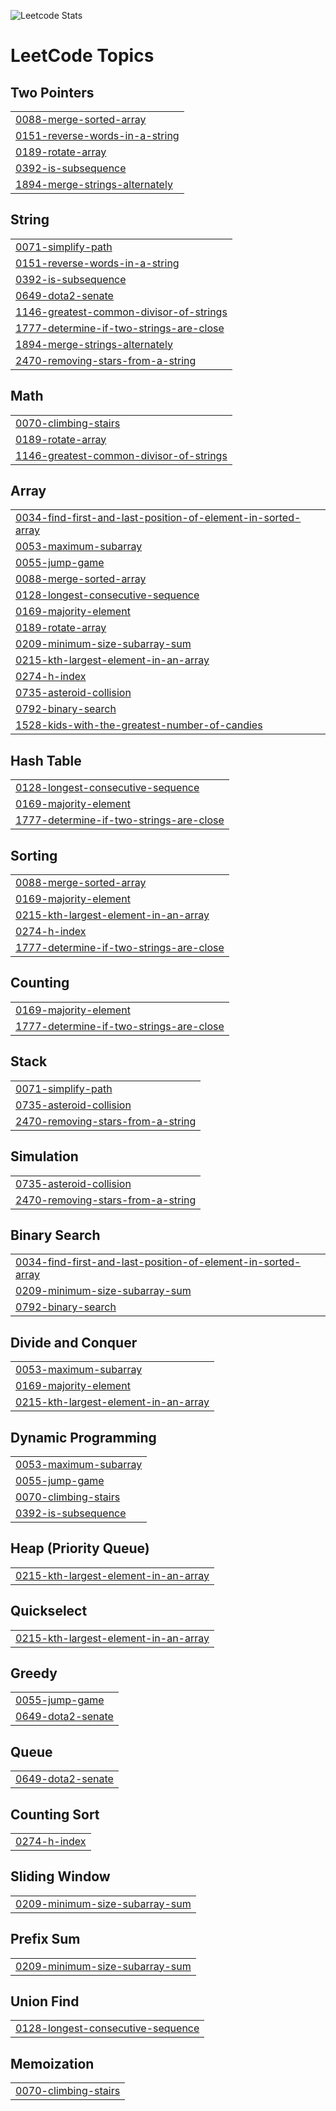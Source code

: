 ![Leetcode Stats](https://leetcard.jacoblin.cool/gw777seong?ext=activity)

<!---LeetCode Topics Start-->
# LeetCode Topics
## Two Pointers
|  |
| ------- |
| [0088-merge-sorted-array](https://github.com/gyuwseong/leet-code/tree/master/0088-merge-sorted-array) |
| [0151-reverse-words-in-a-string](https://github.com/gyuwseong/leet-code/tree/master/0151-reverse-words-in-a-string) |
| [0189-rotate-array](https://github.com/gyuwseong/leet-code/tree/master/0189-rotate-array) |
| [0392-is-subsequence](https://github.com/gyuwseong/leet-code/tree/master/0392-is-subsequence) |
| [1894-merge-strings-alternately](https://github.com/gyuwseong/leet-code/tree/master/1894-merge-strings-alternately) |
## String
|  |
| ------- |
| [0071-simplify-path](https://github.com/gyuwseong/leet-code/tree/master/0071-simplify-path) |
| [0151-reverse-words-in-a-string](https://github.com/gyuwseong/leet-code/tree/master/0151-reverse-words-in-a-string) |
| [0392-is-subsequence](https://github.com/gyuwseong/leet-code/tree/master/0392-is-subsequence) |
| [0649-dota2-senate](https://github.com/gyuwseong/leet-code/tree/master/0649-dota2-senate) |
| [1146-greatest-common-divisor-of-strings](https://github.com/gyuwseong/leet-code/tree/master/1146-greatest-common-divisor-of-strings) |
| [1777-determine-if-two-strings-are-close](https://github.com/gyuwseong/leet-code/tree/master/1777-determine-if-two-strings-are-close) |
| [1894-merge-strings-alternately](https://github.com/gyuwseong/leet-code/tree/master/1894-merge-strings-alternately) |
| [2470-removing-stars-from-a-string](https://github.com/gyuwseong/leet-code/tree/master/2470-removing-stars-from-a-string) |
## Math
|  |
| ------- |
| [0070-climbing-stairs](https://github.com/gyuwseong/leet-code/tree/master/0070-climbing-stairs) |
| [0189-rotate-array](https://github.com/gyuwseong/leet-code/tree/master/0189-rotate-array) |
| [1146-greatest-common-divisor-of-strings](https://github.com/gyuwseong/leet-code/tree/master/1146-greatest-common-divisor-of-strings) |
## Array
|  |
| ------- |
| [0034-find-first-and-last-position-of-element-in-sorted-array](https://github.com/gyuwseong/leet-code/tree/master/0034-find-first-and-last-position-of-element-in-sorted-array) |
| [0053-maximum-subarray](https://github.com/gyuwseong/leet-code/tree/master/0053-maximum-subarray) |
| [0055-jump-game](https://github.com/gyuwseong/leet-code/tree/master/0055-jump-game) |
| [0088-merge-sorted-array](https://github.com/gyuwseong/leet-code/tree/master/0088-merge-sorted-array) |
| [0128-longest-consecutive-sequence](https://github.com/gyuwseong/leet-code/tree/master/0128-longest-consecutive-sequence) |
| [0169-majority-element](https://github.com/gyuwseong/leet-code/tree/master/0169-majority-element) |
| [0189-rotate-array](https://github.com/gyuwseong/leet-code/tree/master/0189-rotate-array) |
| [0209-minimum-size-subarray-sum](https://github.com/gyuwseong/leet-code/tree/master/0209-minimum-size-subarray-sum) |
| [0215-kth-largest-element-in-an-array](https://github.com/gyuwseong/leet-code/tree/master/0215-kth-largest-element-in-an-array) |
| [0274-h-index](https://github.com/gyuwseong/leet-code/tree/master/0274-h-index) |
| [0735-asteroid-collision](https://github.com/gyuwseong/leet-code/tree/master/0735-asteroid-collision) |
| [0792-binary-search](https://github.com/gyuwseong/leet-code/tree/master/0792-binary-search) |
| [1528-kids-with-the-greatest-number-of-candies](https://github.com/gyuwseong/leet-code/tree/master/1528-kids-with-the-greatest-number-of-candies) |
## Hash Table
|  |
| ------- |
| [0128-longest-consecutive-sequence](https://github.com/gyuwseong/leet-code/tree/master/0128-longest-consecutive-sequence) |
| [0169-majority-element](https://github.com/gyuwseong/leet-code/tree/master/0169-majority-element) |
| [1777-determine-if-two-strings-are-close](https://github.com/gyuwseong/leet-code/tree/master/1777-determine-if-two-strings-are-close) |
## Sorting
|  |
| ------- |
| [0088-merge-sorted-array](https://github.com/gyuwseong/leet-code/tree/master/0088-merge-sorted-array) |
| [0169-majority-element](https://github.com/gyuwseong/leet-code/tree/master/0169-majority-element) |
| [0215-kth-largest-element-in-an-array](https://github.com/gyuwseong/leet-code/tree/master/0215-kth-largest-element-in-an-array) |
| [0274-h-index](https://github.com/gyuwseong/leet-code/tree/master/0274-h-index) |
| [1777-determine-if-two-strings-are-close](https://github.com/gyuwseong/leet-code/tree/master/1777-determine-if-two-strings-are-close) |
## Counting
|  |
| ------- |
| [0169-majority-element](https://github.com/gyuwseong/leet-code/tree/master/0169-majority-element) |
| [1777-determine-if-two-strings-are-close](https://github.com/gyuwseong/leet-code/tree/master/1777-determine-if-two-strings-are-close) |
## Stack
|  |
| ------- |
| [0071-simplify-path](https://github.com/gyuwseong/leet-code/tree/master/0071-simplify-path) |
| [0735-asteroid-collision](https://github.com/gyuwseong/leet-code/tree/master/0735-asteroid-collision) |
| [2470-removing-stars-from-a-string](https://github.com/gyuwseong/leet-code/tree/master/2470-removing-stars-from-a-string) |
## Simulation
|  |
| ------- |
| [0735-asteroid-collision](https://github.com/gyuwseong/leet-code/tree/master/0735-asteroid-collision) |
| [2470-removing-stars-from-a-string](https://github.com/gyuwseong/leet-code/tree/master/2470-removing-stars-from-a-string) |
## Binary Search
|  |
| ------- |
| [0034-find-first-and-last-position-of-element-in-sorted-array](https://github.com/gyuwseong/leet-code/tree/master/0034-find-first-and-last-position-of-element-in-sorted-array) |
| [0209-minimum-size-subarray-sum](https://github.com/gyuwseong/leet-code/tree/master/0209-minimum-size-subarray-sum) |
| [0792-binary-search](https://github.com/gyuwseong/leet-code/tree/master/0792-binary-search) |
## Divide and Conquer
|  |
| ------- |
| [0053-maximum-subarray](https://github.com/gyuwseong/leet-code/tree/master/0053-maximum-subarray) |
| [0169-majority-element](https://github.com/gyuwseong/leet-code/tree/master/0169-majority-element) |
| [0215-kth-largest-element-in-an-array](https://github.com/gyuwseong/leet-code/tree/master/0215-kth-largest-element-in-an-array) |
## Dynamic Programming
|  |
| ------- |
| [0053-maximum-subarray](https://github.com/gyuwseong/leet-code/tree/master/0053-maximum-subarray) |
| [0055-jump-game](https://github.com/gyuwseong/leet-code/tree/master/0055-jump-game) |
| [0070-climbing-stairs](https://github.com/gyuwseong/leet-code/tree/master/0070-climbing-stairs) |
| [0392-is-subsequence](https://github.com/gyuwseong/leet-code/tree/master/0392-is-subsequence) |
## Heap (Priority Queue)
|  |
| ------- |
| [0215-kth-largest-element-in-an-array](https://github.com/gyuwseong/leet-code/tree/master/0215-kth-largest-element-in-an-array) |
## Quickselect
|  |
| ------- |
| [0215-kth-largest-element-in-an-array](https://github.com/gyuwseong/leet-code/tree/master/0215-kth-largest-element-in-an-array) |
## Greedy
|  |
| ------- |
| [0055-jump-game](https://github.com/gyuwseong/leet-code/tree/master/0055-jump-game) |
| [0649-dota2-senate](https://github.com/gyuwseong/leet-code/tree/master/0649-dota2-senate) |
## Queue
|  |
| ------- |
| [0649-dota2-senate](https://github.com/gyuwseong/leet-code/tree/master/0649-dota2-senate) |
## Counting Sort
|  |
| ------- |
| [0274-h-index](https://github.com/gyuwseong/leet-code/tree/master/0274-h-index) |
## Sliding Window
|  |
| ------- |
| [0209-minimum-size-subarray-sum](https://github.com/gyuwseong/leet-code/tree/master/0209-minimum-size-subarray-sum) |
## Prefix Sum
|  |
| ------- |
| [0209-minimum-size-subarray-sum](https://github.com/gyuwseong/leet-code/tree/master/0209-minimum-size-subarray-sum) |
## Union Find
|  |
| ------- |
| [0128-longest-consecutive-sequence](https://github.com/gyuwseong/leet-code/tree/master/0128-longest-consecutive-sequence) |
## Memoization
|  |
| ------- |
| [0070-climbing-stairs](https://github.com/gyuwseong/leet-code/tree/master/0070-climbing-stairs) |
<!---LeetCode Topics End-->